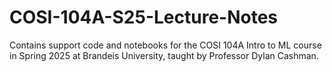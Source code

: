 # COSI-104A-S25-Lecture-Notes

Contains support code and notebooks for the COSI 104A Intro to ML course in Spring 2025 at Brandeis University, taught by Professor Dylan Cashman.
